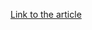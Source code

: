 [Link to the article](https://www.trellix.com/blogs/research/how-attackers-repackaged-a-threat-into-something-that-looked-benign/)
